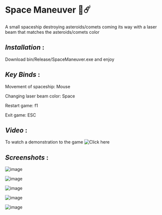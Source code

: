 # **Space Maneuver** 🚀☄️

A small spaceship destroying asteroids/comets coming its way with a laser beam that matches the asteroids/comets color

## _Installation_ :

Download bin/Release/SpaceManeuver.exe and enjoy

## _Key Binds_ :

Movement of spaceship: Mouse

Changing laser beam color: Space

Restart game: f1

Exit game: ESC

## _Video_ :

To watch a demonstration to the game ![Click here](https://github.com/Bishoylabib/SpaceManeuver/assets/65047880/490afb5c-cccb-436c-a113-52f53796a2e9)

## _Screenshots_ :

![image](https://github.com/Bishoylabib/SpaceManeuver/assets/65047880/35e2bd38-2599-4280-8ed1-64fe0257e53e)

![image](https://github.com/Bishoylabib/SpaceManeuver/assets/65047880/e16eb8ed-abf4-4f6f-a3e2-a768f04a3e54)

![image](https://github.com/Bishoylabib/SpaceManeuver/assets/65047880/febb6f26-cb81-49fd-b358-bd4651022501)

![image](https://github.com/Bishoylabib/SpaceManeuver/assets/65047880/eefd60fd-a9bb-4164-b397-4edf7d204523)

![image](https://github.com/Bishoylabib/SpaceManeuver/assets/65047880/d98628e3-9faf-47f0-aa28-44dd2a5cfdbe)
